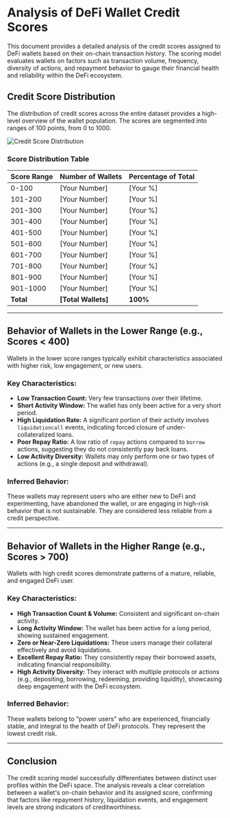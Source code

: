 # Analysis of DeFi Wallet Credit Scores

This document provides a detailed analysis of the credit scores assigned to DeFi wallets based on their on-chain transaction history. The scoring model evaluates wallets on factors such as transaction volume, frequency, diversity of actions, and repayment behavior to gauge their financial health and reliability within the DeFi ecosystem.

## Credit Score Distribution

The distribution of credit scores across the entire dataset provides a high-level overview of the wallet population. The scores are segmented into ranges of 100 points, from 0 to 1000.

![Credit Score Distribution](visualizations/Wallet-Cred-Score.jpg)

### Score Distribution Table

| Score Range     | Number of Wallets | Percentage of Total |
|-----------------|-------------------|---------------------|
| 0-100           | [Your Number]     | [Your %]            |
| 101-200         | [Your Number]     | [Your %]            |
| 201-300         | [Your Number]     | [Your %]            |
| 301-400         | [Your Number]     | [Your %]            |
| 401-500         | [Your Number]     | [Your %]            |
| 501-600         | [Your Number]     | [Your %]            |
| 601-700         | [Your Number]     | [Your %]            |
| 701-800         | [Your Number]     | [Your %]            |
| 801-900         | [Your Number]     | [Your %]            |
| 901-1000        | [Your Number]     | [Your %]            |
| **Total**       | **[Total Wallets]** | **100%**            |

---

## Behavior of Wallets in the Lower Range (e.g., Scores < 400)

Wallets in the lower score ranges typically exhibit characteristics associated with higher risk, low engagement, or new users.

### **Key Characteristics:**
*   **Low Transaction Count:** Very few transactions over their lifetime.
*   **Short Activity Window:** The wallet has only been active for a very short period.
*   **High Liquidation Rate:** A significant portion of their activity involves `liquidationcall` events, indicating forced closure of under-collateralized loans.
*   **Poor Repay Ratio:** A low ratio of `repay` actions compared to `borrow` actions, suggesting they do not consistently pay back loans.
*   **Low Activity Diversity:** Wallets may only perform one or two types of actions (e.g., a single deposit and withdrawal).

### **Inferred Behavior:**
These wallets may represent users who are either new to DeFi and experimenting, have abandoned the wallet, or are engaging in high-risk behavior that is not sustainable. They are considered less reliable from a credit perspective.

---

## Behavior of Wallets in the Higher Range (e.g., Scores > 700)

Wallets with high credit scores demonstrate patterns of a mature, reliable, and engaged DeFi user.

### **Key Characteristics:**
*   **High Transaction Count & Volume:** Consistent and significant on-chain activity.
*   **Long Activity Window:** The wallet has been active for a long period, showing sustained engagement.
*   **Zero or Near-Zero Liquidations:** These users manage their collateral effectively and avoid liquidations.
*   **Excellent Repay Ratio:** They consistently repay their borrowed assets, indicating financial responsibility.
*   **High Activity Diversity:** They interact with multiple protocols or actions (e.g., depositing, borrowing, redeeming, providing liquidity), showcasing deep engagement with the DeFi ecosystem.

### **Inferred Behavior:**
These wallets belong to "power users" who are experienced, financially stable, and integral to the health of DeFi protocols. They represent the lowest credit risk.

---

## Conclusion

The credit scoring model successfully differentiates between distinct user profiles within the DeFi space. The analysis reveals a clear correlation between a wallet's on-chain behavior and its assigned score, confirming that factors like repayment history, liquidation events, and engagement levels are strong indicators of creditworthiness.
